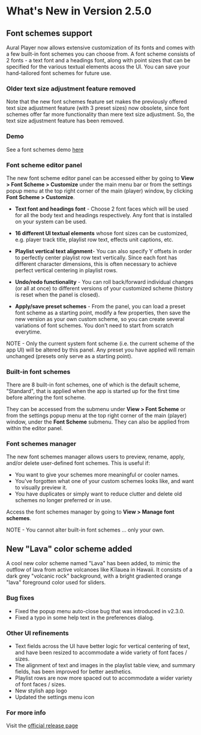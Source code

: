 #  What's New in Version 2.5.0


## **Font schemes support**

Aural Player now allows extensive customization of its fonts and comes with a few built-in font schemes you can choose from. A font scheme consists of 2 fonts - a text font and a headings font, along with point sizes that can be specified for the various textual elements acoss the UI. You can save your hand-tailored font schemes for future use.

### **Older text size adjustment feature removed**

Note that the new font schemes feature set makes the previously offered text size adjustment feature (with 3 preset sizes) now obsolete, since font schemes offer far more functionality than mere text size adjustment. So, the text size adjustment feature has been removed.

### **Demo**

See a font schemes demo [here](https://raw.githubusercontent.com/maculateConception/aural-player/master/Documentation/Demos/FontSchemes.mp4)

### **Font scheme editor panel**

The new font scheme editor panel can be accessed either by going to **View > Font Scheme > Customize** under the main menu bar or from the settings popup menu at the top right corner of the main (player) window, by clicking **Font Scheme > Customize**.

* **Text font and headings font** - Choose 2 font faces which will be used for all the body text and headings respectively. Any font that is installed on your system can be used.

* **16 different UI textual elements** whose font sizes can be customized, e.g. player track title, playlist row text, effects unit captions, etc.

* **Playlist vertical text alignment**- You can also specify Y offsets in order to perfectly center playlist row text vertically. Since each font has different character dimensions, this is often necessary to achieve perfect vertical centering in playlist rows.

* **Undo/redo functionality** - You can roll back/forward individual changes (or all at once) to different versions of your customized scheme (history is reset when the panel is closed).

* **Apply/save preset schemes** - From the panel, you can load a preset font scheme as a starting point, modify a few properties, then save the new version as your own custom scheme, so you can create several variations of font schemes. You don't need to start from scratch everytime.

NOTE - Only the current system font scheme (i.e. the current scheme of the app UI) will be altered by this panel. Any preset you have applied will remain unchanged (presets only serve as a starting point).

### **Built-in font schemes**

There are 8 built-in font schemes, one of which is the default scheme, "Standard", that is applied when the app is started up for the first time before altering the font scheme.

They can be accessed from the submenu under **View > Font Scheme** or from the settings popup menu at the top right corner of the main (player) window, under the **Font Scheme** submenu. They can also be applied from within the editor panel.

### **Font schemes manager**

The new font schemes manager allows users to preview, rename, apply, and/or delete user-defined font schemes. This is useful if:

* You want to give your schemes more meaningful or cooler names.
* You've forgotten what one of your custom schemes looks like, and want to visually preview it.
* You have duplicates or simply want to reduce clutter and delete old schemes no longer preferred or in use.

Access the font schemes manager by going to **View > Manage font schemes**.

NOTE - You cannot alter built-in font schemes ... only your own.

## New "Lava" color scheme added

A cool new color scheme named "Lava" has been added, to mimic the outflow of lava from active volcanoes like Kīlauea in Hawaii. It consists of a dark grey "volcanic rock" background, with a bright gradiented orange "lava" foreground color used for sliders. 

### Bug fixes

* Fixed the popup menu auto-close bug that was introduced in v2.3.0.
* Fixed a typo in some help text in the preferences dialog.

### Other UI refinements

* Text fields across the UI have better logic for vertical centering of text, and have been resized to accommodate a wide variety of font faces / sizes.
* The alignment of text and images in the playlist table view, and summary fields, has been improved for better aesthetics.
* Playlist rows are now more spaced out to accommodate a wider variety of font faces / sizes.
* New stylish app logo
* Updated the settings menu icon

### **For more info**
Visit the [official release page](https://github.com/maculateConception/aural-player/releases/tag/2.5.0)

